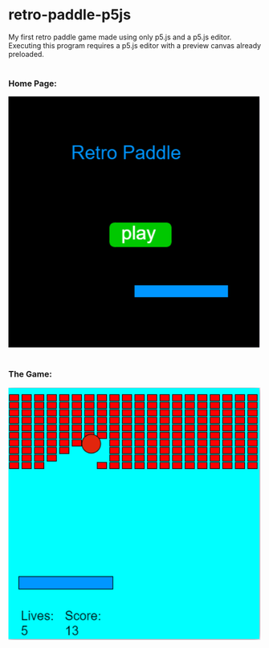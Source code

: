 # retro-paddle-p5js
My first retro paddle game made using only p5.js and a p5.js editor.
Executing this program requires a p5.js editor with a preview canvas already preloaded.
<br><br>
### Home Page:
![](retro_paddle1.PNG)
<br><br>
### The Game:
![](retro_paddle2.PNG)


